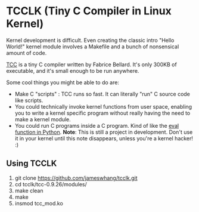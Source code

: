 # TCCLK (Tiny C Compiler in Linux Kernel)

Kernel development is difficult. Even creating the classic intro "Hello World!" kernel module involves a Makefile and a bunch of nonsensical amount of code. 

<a href="http://bellard.org/tcc">TCC</a> is a tiny C compiler written by Fabrice Bellard. It's only 300KB of executable, and it's small enough to be run anywhere.

Some cool things you might be able to do are:
- Make C "scripts" : TCC runs so fast. It can literally "run" C source code like scripts.
- You could technically invoke kernel functions from user space, enabling you to write a kernel specific program without really having the need to make a kernel module. 
- You could run C programs inside a C program. Kind of like the <a href="https://docs.python.org/2/library/functions.html#eval">eval function in Python</a>. 
<strong>Note</strong>: This is still a project in development. Don't use it in your kernel until this note disappears, unless you're a kernel hacker! :)

## Using TCCLK
1. git clone https://github.com/jameswhang/tcclk.git
2. cd tcclk/tcc-0.9.26/modules/
3. make clean
4. make
5. insmod tcc_mod.ko
